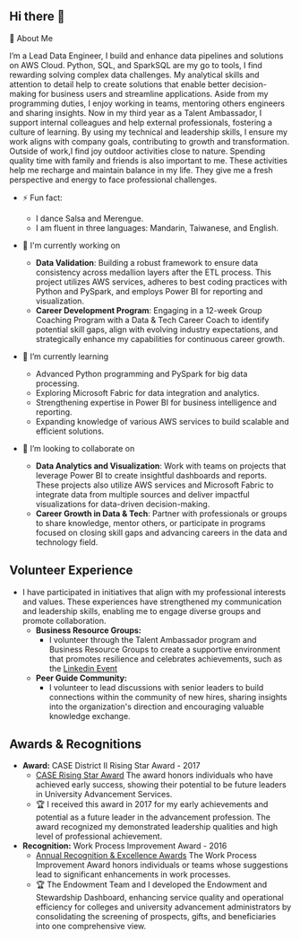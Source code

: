 ## Hi there 👋 
🌟 About Me 


I’m a Lead Data Engineer, I build and enhance data pipelines and solutions on AWS Cloud. Python, SQL, and SparkSQL are my go to tools, I find rewarding solving complex data challenges. My analytical skills and attention to detail  help to  create solutions that enable better decision-making for business users and streamline applications. Aside from my programming duties, I enjoy working in teams, mentoring others engineers and sharing insights. Now in my third year as a Talent Ambassador, I support internal colleagues and help external professionals, fostering a culture of learning. 
By using my technical and leadership skills, I ensure my work aligns with company goals, contributing to growth and transformation.
Outside of work,I find joy outdoor activities close to nature. Spending quality time with family and friends is also important to me. These activities help me recharge and maintain balance in my life. They give me a fresh perspective and energy to face professional challenges. 
 - ⚡ Fun fact: 
   - I dance Salsa and Merengue.
   - I am fluent in three languages: Mandarin, Taiwanese, and English.


 - 🔭 I'm currently working on
    - **Data Validation**: Building a robust framework to ensure data consistency across medallion layers after the ETL process. This project utilizes AWS services, adheres to best coding practices with Python and PySpark, and employs Power BI for reporting and visualization.
    - **Career Development Program**: Engaging in a 12-week Group Coaching Program with a Data & Tech Career Coach to identify potential skill gaps, align with evolving industry expectations, and strategically enhance my capabilities for continuous career growth.
 - 🌱 I’m currently learning 
    - Advanced Python programming and PySpark for big data processing.
    - Exploring Microsoft Fabric for data integration and analytics.
    - Strengthening expertise in Power BI for business intelligence and reporting.
    - Expanding knowledge of various AWS services to build scalable and efficient solutions.
 - 👯 I’m looking to collaborate on
    - **Data Analytics and Visualization**: Work with teams on projects that leverage Power BI to create insightful dashboards and reports. These projects also utilize AWS services and Microsoft Fabric to integrate data from multiple sources and deliver impactful visualizations for data-driven decision-making.
    - **Career Growth in Data & Tech**: Partner with professionals or groups to share knowledge, mentor others, or participate in programs focused on closing skill gaps and advancing careers in the data and technology field.

## Volunteer Experience
- I have participated in initiatives that align with my professional interests and values. These experiences have strengthened my communication and leadership skills, enabling me to engage diverse groups and promote collaboration.
  - **Business Resource Groups:** 
    - I volunteer through the Talent Ambassador program and Business Resource Groups to create a supportive environment that promotes resilience and celebrates achievements, such as the [Linkedin Event](https://www.linkedin.com/posts/samanthaomara_for-me-one-of-my-favorite-ways-to-celebrate-activity-7045117024884125696-d-dE?utm_source=share&utm_medium=member_desktop&rcm=ACoAAAIAGaYB1UvkiYDnTmtjvpk2DtFfLxt7X9k) 
  - **Peer Guide Community:** 
    - I volunteer to lead discussions with senior leaders to build connections within the community of new hires, sharing insights into the organization's direction and encouraging valuable knowledge exchange.
## Awards & Recognitions

- **Award:** CASE District II Rising Star Award - 2017 
  - [CASE Rising Star Award](https://www.case.org/districts/district-vii-west/rising-star-award#:~:text=The%20criteria%20for%20nomination%20is,commitment%20to%20the%20advancement%20profession/)
The award honors individuals who have achieved early success, showing their potential to be future leaders in University Advancement Services. 
  - :trophy: I received this award in 2017 for my early achievements and potential as a future leader in the advancement profession. The award recognized my demonstrated leadership qualities and high level of professional achievement.
- **Recognition:** Work Process Improvement Award - 2016
  - [Annual Recognition & Excellence Awards](https://www1.villanova.edu/university/staff-council/staff-awards.html#:~:text=The%20Work%20Process%20Improvement%20Award,improvements%20and%2For%20work%20redesigns.) The Work Process Improvement Award honors individuals or teams whose suggestions lead to significant enhancements in work processes. 
  - :trophy: The Endowment Team and I developed the Endowment and Stewardship Dashboard, enhancing service quality and operational efficiency for colleges and university advancement administrators by consolidating the screening of prospects, gifts, and beneficiaries into one comprehensive view.



<!--
**ycjessie/ycjessie** is a ✨ _special_ ✨ repository because its `README.md` (this file) appears on your GitHub profile.

Here are some ideas to get you started:
👋 Hi there! I'm Jessie Chen
🌟 About Me
- 🔭 I’m currently a Lead Data Engineer, I build and enhance data pipelines and  solutions on AWS Cloud. Python, SQL, and SparkSQL are go to tools, I find rewarding solving complex data challenges. My analytical skills and attention to detail  help to  create solutions that enable better decision-making for business users and streamline applications
- 🌱 I’m currently learning Python, PySpark, Microsoft Faberic, Power BI
- 👯 I’m looking to collaborate on ...
- 🤔 I’m looking for help with ...
- 💬 Ask me about ...
- 📫 How to reach me: ...
- 😄 Pronouns: She/Her
- ⚡ Fun fact: I dance Salsa and Merengue
-->
